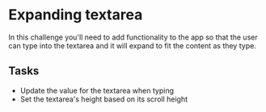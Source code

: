 # Expanding textarea

In this challenge you'll need to add functionality to the app so that the user can type into the textarea and it will expand to fit the content as they type.

## Tasks

- Update the value for the textarea when typing
- Set the textarea's height based on its scroll height
